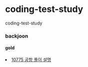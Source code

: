 # coding-test-study
coding-test-study

<h3>backjoon</h3>
<h4>gold</h4>
  <li>
    <a href='https://yedean-it.tistory.com/4' >10775 공항 풀이 설명</a>
  </li>
